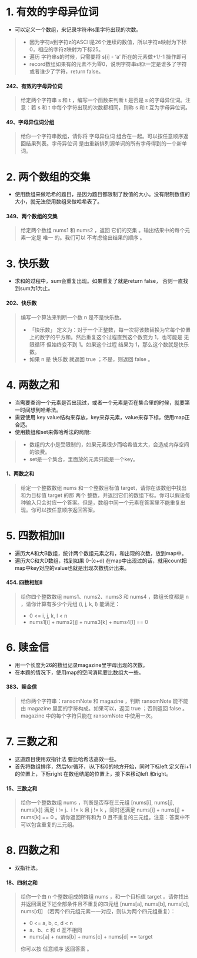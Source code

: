 # 1. 有效的字母异位词
- 可以定义一个数组，来记录字符串s里字符出现的次数。  
> - 因为字符a到字符z的ASCII是26个连续的数值，所以字符a映射为下标0，相应的字符z映射为下标25。
> - 遍历 字符串s的时候，只需要将 s[i] - ‘a’ 所在的元素做+1/-1 操作即可
> - record数组如果有的元素不为零0，说明字符串s和t一定是谁多了字符或者谁少了字符，return false。

#### 242、有效的字母异位词
> 给定两个字符串 s 和 t ，编写一个函数来判断 t 是否是 s 的字母异位词。注意：若 s 和 t 中每个字符出现的次数都相同，则称 s 和 t 互为字母异位词。

#### 49、字母异位词分组
> 给你一个字符串数组，请你将 字母异位词 组合在一起。可以按任意顺序返回结果列表。字母异位词 是由重新排列源单词的所有字母得到的一个新单词。


# 2. 两个数组的交集
- 使用数组来做哈希的题目，是因为题目都限制了数值的大小。没有限制数值的大小，就无法使用数组来做哈希表了。

#### 349、两个数组的交集
> 给定两个数组 nums1 和 nums2 ，返回 它们的交集 。输出结果中的每个元素一定是 唯一 的。我们可以 不考虑输出结果的顺序 。


# 3. 快乐数
- 求和的过程中，sum会重复出现。如果重复了就是return false， 否则一直找到sum为1为止。

#### 202、快乐数
> 编写一个算法来判断一个数 n 是不是快乐数。
> - 「快乐数」 定义为：对于一个正整数，每一次将该数替换为它每个位置上的数字的平方和。然后重复这个过程直到这个数变为 1，也可能是 无限循环 但始终变不到 1。如果这个过程 结果为 1，那么这个数就是快乐数。
> - 如果 n 是 快乐数 就返回 true ；不是，则返回 false 。


# 4. 两数之和
- 当需要查询一个元素是否出现过，或者一个元素是否在集合里的时候，就要第一时间想到哈希法。  
- 需要使用 key value结构来存放，key来存元素，value来存下标，使用map正合适。  
- 使用数组和set来做哈希法的局限:
> - 数组的大小是受限制的，如果元素很少而哈希值太大，会造成内存空间的浪费。
> - set是一个集合，里面放的元素只能是一个key。
#### 1、两数之和
> 给定一个整数数组 nums 和一个整数目标值 target，请你在该数组中找出 和为目标值 target  的那 两个 整数，并返回它们的数组下标。你可以假设每种输入只会对应一个答案。但是，数组中同一个元素在答案里不能重复出现。你可以按任意顺序返回答案。

# 5. 四数相加II
- 遍历大A和大B数组，统计两个数组元素之和，和出现的次数，放到map中。  
- 遍历大C和大D数组，找到如果 0-(c+d) 在map中出现过的话，就用count把map中key对应的value也就是出现次数统计出来。

#### 454. 四数相加II
> 给你四个整数数组 nums1、nums2、nums3 和 nums4 ，数组长度都是 n ，请你计算有多少个元组 (i, j, k, l) 能满足：
> - 0 <= i, j, k, l < n
> - nums1[i] + nums2[j] + nums3[k] + nums4[l] == 0


# 6. 赎金信
- 用一个长度为26的数组记录magazine里字母出现的次数。  
- 在本题的情况下，使用map的空间消耗要比数组大一些。

#### 383、赎金信
> 给你两个字符串：ransomNote 和 magazine ，判断 ransomNote 能不能由 magazine 里面的字符构成。如果可以，返回 true ；否则返回 false 。magazine 中的每个字符只能在 ransomNote 中使用一次。


# 7. 三数之和
- 这道题目使用双指针法 要比哈希法高效一些。  
- 首先将数组排序，然后for循环，i从下标0的地方开始，同时下标left 定义在i+1的位置上，下标right 在数组结尾的位置上，接下来移动left 和right。

#### 15、三数之和
> 给你一个整数数组 nums ，判断是否存在三元组 [nums[i], nums[j], nums[k]] 满足 i != j、i != k 且 j != k ，同时还满足 nums[i] + nums[j] + nums[k] == 0 。请你返回所有和为 0 且不重复的三元组。注意：答案中不可以包含重复的三元组。


# 8. 四数之和
- 双指针法。

#### 18、四树之和
> 给你一个由 n 个整数组成的数组 nums ，和一个目标值 target 。请你找出并返回满足下述全部条件且不重复的四元组 [nums[a], nums[b], nums[c], nums[d]] （若两个四元组元素一一对应，则认为两个四元组重复）：
> - 0 <= a, b, c, d < n
> - a、b、c 和 d 互不相同
> - nums[a] + nums[b] + nums[c] + nums[d] == target  
>
> 你可以按 任意顺序 返回答案 。




